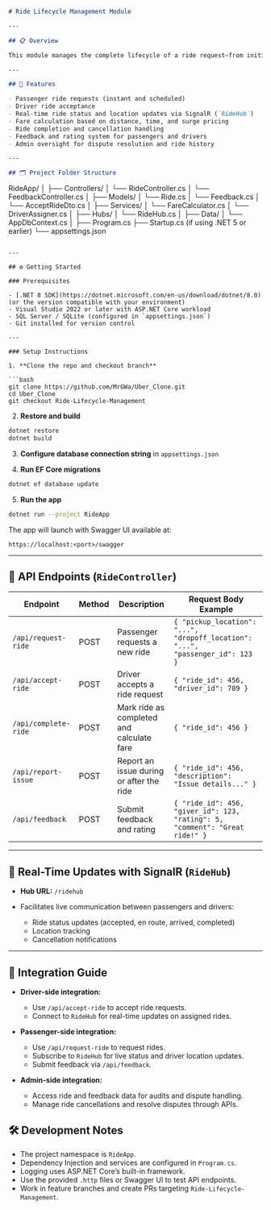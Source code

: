 
```markdown
# Ride Lifecycle Management Module

---

## 📋 Overview

This module manages the complete lifecycle of a ride request—from initiation, acceptance, navigation, completion, to feedback and dispute resolution. It enables seamless coordination between passengers, drivers, and admins through REST APIs and real-time SignalR communication.

---

## 🚀 Features

- Passenger ride requests (instant and scheduled)
- Driver ride acceptance
- Real-time ride status and location updates via SignalR (`RideHub`)
- Fare calculation based on distance, time, and surge pricing
- Ride completion and cancellation handling
- Feedback and rating system for passengers and drivers
- Admin oversight for dispute resolution and ride history

---

## 🗂️ Project Folder Structure

```

RideApp/
│
├── Controllers/
│   └── RideController.cs
│   └── FeedbackController.cs
│
├── Models/
│   └── Ride.cs
│   └── Feedback.cs
│   └── AcceptRideDto.cs
│
├── Services/
│   └── FareCalculator.cs
│   └── DriverAssigner.cs
│
├── Hubs/
│   └── RideHub.cs
│
├── Data/
│   └── AppDbContext.cs
│
├── Program.cs
├── Startup.cs (if using .NET 5 or earlier)
└── appsettings.json

````

---

## ⚙️ Getting Started

### Prerequisites

- [.NET 8 SDK](https://dotnet.microsoft.com/en-us/download/dotnet/8.0) (or the version compatible with your environment)
- Visual Studio 2022 or later with ASP.NET Core workload
- SQL Server / SQLite (configured in `appsettings.json`)
- Git installed for version control

---

### Setup Instructions

1. **Clone the repo and checkout branch**

```bash
git clone https://github.com/MrGWa/Uber_Clone.git
cd Uber_Clone
git checkout Ride-Lifecycle-Management
````

2. **Restore and build**

```bash
dotnet restore
dotnet build
```

3. **Configure database connection string** in `appsettings.json`

4. **Run EF Core migrations**

```bash
dotnet ef database update
```

5. **Run the app**

```bash
dotnet run --project RideApp
```

The app will launch with Swagger UI available at:

```
https://localhost:<port>/swagger
```

---

## 🔗 API Endpoints (`RideController`)

| Endpoint             | Method | Description                               | Request Body Example                                                           |
| -------------------- | ------ | ----------------------------------------- | ------------------------------------------------------------------------------ |
| `/api/request-ride`  | POST   | Passenger requests a new ride             | `{ "pickup_location": "...", "dropoff_location": "...", "passenger_id": 123 }` |
| `/api/accept-ride`   | POST   | Driver accepts a ride request             | `{ "ride_id": 456, "driver_id": 789 }`                                         |
| `/api/complete-ride` | POST   | Mark ride as completed and calculate fare | `{ "ride_id": 456 }`                                                           |
| `/api/report-issue`  | POST   | Report an issue during or after the ride  | `{ "ride_id": 456, "description": "Issue details..." }`                        |
| `/api/feedback`      | POST   | Submit feedback and rating                | `{ "ride_id": 456, "giver_id": 123, "rating": 5, "comment": "Great ride!" }`   |

---

## 📡 Real-Time Updates with SignalR (`RideHub`)

* **Hub URL:** `/ridehub`
* Facilitates live communication between passengers and drivers:

  * Ride status updates (accepted, en route, arrived, completed)
  * Location tracking
  * Cancellation notifications

---

## 🔧 Integration Guide

* **Driver-side integration:**

  * Use `/api/accept-ride` to accept ride requests.
  * Connect to `RideHub` for real-time updates on assigned rides.

* **Passenger-side integration:**

  * Use `/api/request-ride` to request rides.
  * Subscribe to `RideHub` for live status and driver location updates.
  * Submit feedback via `/api/feedback`.

* **Admin-side integration:**

  * Access ride and feedback data for audits and dispute handling.
  * Manage ride cancellations and resolve disputes through APIs.



## 🛠️ Development Notes

* The project namespace is `RideApp`.
* Dependency Injection and services are configured in `Program.cs`.
* Logging uses ASP.NET Core’s built-in framework.
* Use the provided `.http` files or Swagger UI to test API endpoints.
* Work in feature branches and create PRs targeting `Ride-Lifecycle-Management`.

